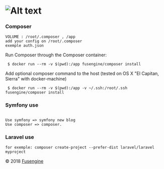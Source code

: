 ![Alt text](http://www.fusengine.ch/img/fusengine-composer.svg)
=============================================================


### Composer

```
VOLUME : /root/.composer , /app
add your config on /root/.composer
exemple auth.json
```

Run Composer through the Composer container:
```
 $ docker run --rm -v $(pwd):/app fusengine/composer install
```

Add optional composer command to the host (tested on OS X "El Capitan, Sierra"  with docker-machine)
```
 $ docker run --rm -v $(pwd):/app -v ~/.ssh:/root/.ssh fusengine/composer install
```

### Symfony use
```

Use symfony => symfony new blog
Use composer => composer.

```

### Laravel use

```
for exemple: composer create-project --prefer-dist laravel/laravel myproject
```

&copy; 2018 [Fusengine](http://fusengine.com)
